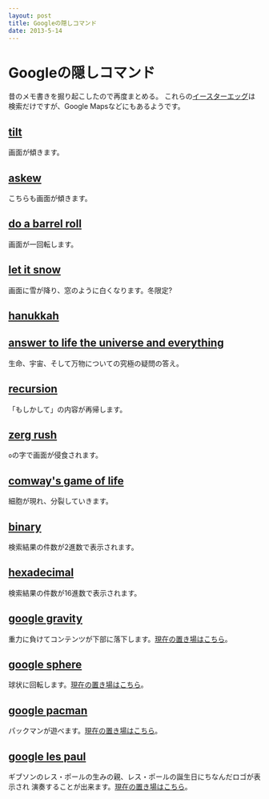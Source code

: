 ```yaml
---
layout: post
title: Googleの隠しコマンド
date: 2013-5-14
---
```


# Googleの隠しコマンド

昔のメモ書きを掘り起こしたので再度まとめる。
これらの[イースターエッグ](http://ja.wikipedia.org/wiki/イースターエッグ)は検索だけですが、Google Mapsなどにもあるようです。

## [tilt](https://www.google.co.jp/search?q=tilt)

画面が傾きます。

## [askew](https://www.google.co.jp/search?q=askew)

こちらも画面が傾きます。

## [do a barrel roll](https://www.google.co.jp/search?q=do%20a%20barrel%20roll)

画面が一回転します。

## [let it snow](https://www.google.co.jp/search?q=let%20it%20snow)

画面に雪が降り、窓のように白くなります。冬限定?

## [hanukkah](https://www.google.co.jp/search?q=hanukkah)

## [answer to life the universe and everything](https://www.google.co.jp/search?q=answer%20to%20life%20the%20universe%20and%20everything)

生命、宇宙、そして万物についての究極の疑問の答え。

## [recursion](https://www.google.com/search?q=recursion)

「もしかして」の内容が再帰します。

## [zerg rush](https://www.google.co.jp/search?q=zerg%20rush)

`o`の字で画面が侵食されます。

## [comway's game of life](https://www.google.com/search?q=conway's+game+of+life)

細胞が現れ、分裂していきます。

## [binary](https://www.google.co.jp/search?q=binary)

検索結果の件数が2進数で表示されます。

## [hexadecimal](https://www.google.co.jp/search?q=hexadecimal)

検索結果の件数が16進数で表示されます。

## [google gravity](https://www.google.co.jp/search?q=google%20gravity)

重力に負けてコンテンツが下部に落下します。[現在の置き場はこちら](http://www.mrdoob.com/projects/chromeexperiments/google-gravity/)。

## [google sphere](https://www.google.co.jp/search?q=google%20sphere)

球状に回転します。[現在の置き場はこちら](http://www.mrdoob.com/projects/chromeexperiments/google-sphere/)。  

## [google pacman](https://www.google.co.jp/search?q=google%20pacman)

パックマンが遊べます。[現在の置き場はこちら](http://www.google.com/doodles/30th-anniversary-of-pac-man)。  

## [google les paul](https://www.google.co.jp/search?q=google%20les%20paul)

ギブソンのレス・ポールの生みの親、レス・ポールの誕生日にちなんだロゴが表示され
演奏することが出来ます。[現在の置き場はこちら](http://www.google.com/logos/2011/lespaul.html)。
